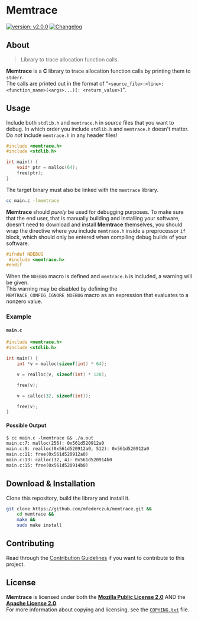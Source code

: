 <!--
  Copyright (c) 2021 Michael Federczuk
  SPDX-License-Identifier: CC-BY-SA-4.0
-->

# Memtrace #

[version_shield]: https://img.shields.io/badge/version-v2.0.0-informational.svg
[release_page]: https://github.com/mfederczuk/memtrace/releases/tag/v2.0.0 "Release v2.0.0"
[![version: v2.0.0][version_shield]][release_page]
[![Changelog](https://img.shields.io/badge/-Changelog-informational.svg)](CHANGELOG.md "Changelog")

## About ##

> Library to trace allocation function calls.

**Memtrace** is a **C** library to trace allocation function calls by printing them to `stderr`.  
The calls are printed out in the format of "`<source_file>:<line>: <function_name>(<args>...)[: <return_value>]`".

## Usage ##

Include both `stdlib.h` and `memtrace.h` in *source* files that you want to debug.
In which order you include `stdlib.h` and `memtrace.h` doesn't matter.  
Do *not* include `memtrace.h` in any header files!

```c
#include <memtrace.h>
#include <stdlib.h>

int main() {
	void* ptr = malloc(64);
	free(ptr);
}
```

The target binary must also be linked with the `memtrace` library.

```sh
cc main.c -lmemtrace
```

**Memtrace** should *purely* be used for debugging purposes.
To make sure that the end user, that is manually building and installing your software, doesn't need to download and
install **Memtrace** themselves, you should wrap the directive where you include `memtrace.h` inside a preprocessor `if`
block, which should only be entered when compiling debug builds of your software.

```c
#ifndef NDEBUG
 #include <memtrace.h>
#endif
```

When the `NDEBUG` macro is defined and `memtrace.h` is included, a warning will be given.  
This warning may be disabled by defining the `MEMTRACE_CONFIG_IGNORE_NDEBUG` macro as an expression that evaluates to a
nonzero value.

### Example ###

#### `main.c` ####

```c
#include <memtrace.h>
#include <stdlib.h>

int main() {
	int *v = malloc(sizeof(int) * 64);

	v = realloc(v, sizeof(int) * 128);

	free(v);

	v = calloc(32, sizeof(int));

	free(v);
}
```

#### Possible Output ####

```txt
$ cc main.c -lmemtrace && ./a.out
main.c:7: malloc(256): 0x561d520912a0
main.c:9: realloc(0x561d520912a0, 512): 0x561d520912a0
main.c:11: free(0x561d520912a0)
main.c:13: calloc(32, 4): 0x561d520914b0
main.c:15: free(0x561d520914b0)
```

## Download & Installation ##

Clone this repository, build the library and install it.

```sh
git clone https://github.com/mfederczuk/memtrace.git &&
	cd memtrace &&
	make &&
	sudo make install
```

## Contributing ##

Read through the [Contribution Guidelines](CONTRIBUTING.md) if you want to contribute to this project.

## License ##

**Memtrace** is licensed under both the [**Mozilla Public License 2.0**](LICENSES/MPL-2.0.txt) AND the
[**Apache License 2.0**](LICENSES/Apache-2.0.txt).  
For more information about copying and licensing, see the [`COPYING.txt`](COPYING.txt) file.
